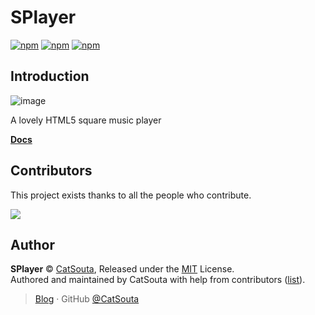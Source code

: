# SPlayer

[![npm](https://img.shields.io/npm/v/splayer-js.svg?style=flat-square)](https://www.npmjs.com/package/splayer-js)
[![npm](https://img.shields.io/npm/l/splayer-js.svg?style=flat-square)](https://github.com/CatSouta/splayer-js/blob/master/LICENSE)
[![npm](https://img.shields.io/npm/dt/splayer-js.svg?style=flat-square)](https://www.npmjs.com/package/splayer-js)

## Introduction

![image](https://s21.ax1x.com/2025/03/22/pE03H8s.png)

A lovely HTML5 square music player

**[Docs](https://splayer.js.org)**

## Contributors

This project exists thanks to all the people who contribute.

<a href="https://github.com/CatSouta/splayer-js/graphs/contributors"><img src="https://contrib.rocks/image?repo=CatSouta/splayer-js" /></a>

## Author

**SPlayer** © [CatSouta](https://github.com/CatSouta), Released under the [MIT](./LICENSE) License.<br>
Authored and maintained by CatSouta with help from contributors ([list](https://github.com/CatSouta/splayer-js/contributors)).

> [Blog](https://souta.cc) · GitHub [@CatSouta](https://github.com/CatSouta)

